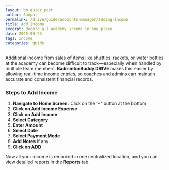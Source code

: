 ```yaml
---
layout: bb_guide_post
author: Sampat
permalink: /drive/guide/accounts-manager/adding-income
title: Add Income
excerpt: Record all academy income in one place
date: 2025-05-23
tags: income
categories: guide
---
```


Additional income from sales of items like shuttles, rackets, or water bottles at the academy can become difficult to track—especially when handled by multiple team members. **BadmintonBuddy DRIVE** makes this easier by allowing real-time income entries, so coaches and admins can maintain accurate and consistent financial records.

### Steps to Add Income

1. **Navigate to Home Screen**: Click on the **‘+’** button at the bottom  
2. **Click on Add Income Expense**  
3. **Click on Add Income**  
4. **Select Category**  
5. **Enter Amount**  
6. **Select Date**  
7. **Select Payment Mode**  
8. **Add Notes** if any  
9. **Click on ADD**

Now all your income is recorded in one centralized location, and you can view detailed reports in the **Reports** tab.

